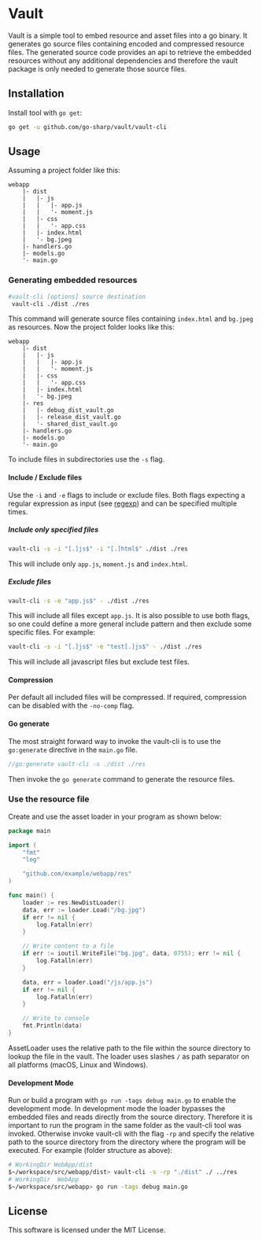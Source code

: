 # Vault

Vault is a simple tool to embed resource and asset files into a go binary. It generates go source files containing encoded and compressed resource files. The generated source code provides an api to retrieve the embedded resources without any additional dependencies and therefore the vault package is only needed to generate those source files.

## Installation

Install tool with `go get`:

```bash
go get -u github.com/go-sharp/vault/vault-cli
```

## Usage

Assuming a project folder like this:

```
webapp
    |- dist
    |   |- js
    |   |   |- app.js
    |   |   '- moment.js
    |   |- css
    |   |   '- app.css
    |   |- index.html
    |   '- bg.jpeg
    |- handlers.go
    |- models.go
    '- main.go
```

### Generating embedded resources

```bash
#vault-cli [options] source destination
 vault-cli ./dist ./res
```

This command will generate source files containing `index.html` and `bg.jpeg` as resources. Now the project folder looks like this:

```
webapp
    |- dist
    |   |- js
    |   |   |- app.js
    |   |   '- moment.js
    |   |- css
    |   |   '- app.css
    |   |- index.html
    |   '- bg.jpeg
    |- res
    |   |- debug_dist_vault.go
    |   |- release_dist_vault.go
    |   '- shared_dist_vault.go
    |- handlers.go
    |- models.go
    '- main.go
```

To include files in subdirectories use the `-s` flag.

#### Include / Exclude files

Use the `-i` and `-e` flags to include or exclude files. Both flags expecting a regular expression as input (see [regexp](http://golang.org/pkg/regexp)) and can be specified multiple times.

##### Include only specified files

```bash
vault-cli -s -i "[.]js$" -i "[.]html$" ./dist ./res
```

This will include only `app.js`, `moment.js` and `index.html`.

##### Exclude files

```bash
vault-cli -s -e "app.js$" - ./dist ./res
```

This will include all files except `app.js`. It is also possible to use both flags, so one could define a more general include pattern and then exclude some specific files. For example:

```bash
vault-cli -s -i "[.]js$" -e "test[.]js$" - ./dist ./res
```

This will include all javascript files but exclude test files.

#### Compression

Per default all included files will be compressed. If required, compression can be disabled with the `-no-comp` flag.

#### Go generate

The most straight forward way to invoke the vault-cli is to use the `go:generate` directive in the `main.go` file.

```go
//go:generate vault-cli -s ./dist ./res
```

Then invoke the `go generate` command to generate the resource files.

### Use the resource file

Create and use the asset loader in your program as shown below:

```go
package main

import (
    "fmt"
    "log"

    "github.com/example/webapp/res"
)

func main() {
    loader := res.NewDistLoader()
    data, err := loader.Load("/bg.jpg")
    if err != nil {
        log.Fatalln(err)
    }

    // Write content to a file
    if err := ioutil.WriteFile("bg.jpg", data, 0755); err != nil {
        log.Fatalln(err)
    }

    data, err = loader.Load("/js/app.js")
    if err != nil {
        log.Fatalln(err)
    }

    // Write to console
    fmt.Println(data)
}
```

AssetLoader uses the relative path to the file within the source directory to lookup the file in the vault. The loader uses slashes `/` as path separator on all platforms (macOS, Linux and Windows).

#### Development Mode

Run or build a program with `go run -tags debug main.go` to enable the development mode. In development mode the loader bypasses the embedded files and reads directly from the source directory. Therefore it is important to run the program in the same folder as the vault-cli tool was invoked. Otherwise invoke vault-cli with the flag `-rp` and specify the relative path to the source directory from the directory where the program will be executed. For example (folder structure as above):

```bash
# WorkingDir WebApp/dist
$~/workspace/src/webapp/dist> vault-cli -s -rp "./dist" ./ ../res
# WorkingDir  WebApp
$~/workspace/src/webapp> go run -tags debug main.go
```

## License

This software is licensed under the MIT License.
